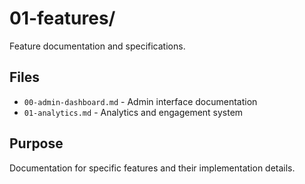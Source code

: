 # 01-features/

Feature documentation and specifications.

## Files
- `00-admin-dashboard.md` - Admin interface documentation
- `01-analytics.md` - Analytics and engagement system

## Purpose
Documentation for specific features and their implementation details.
